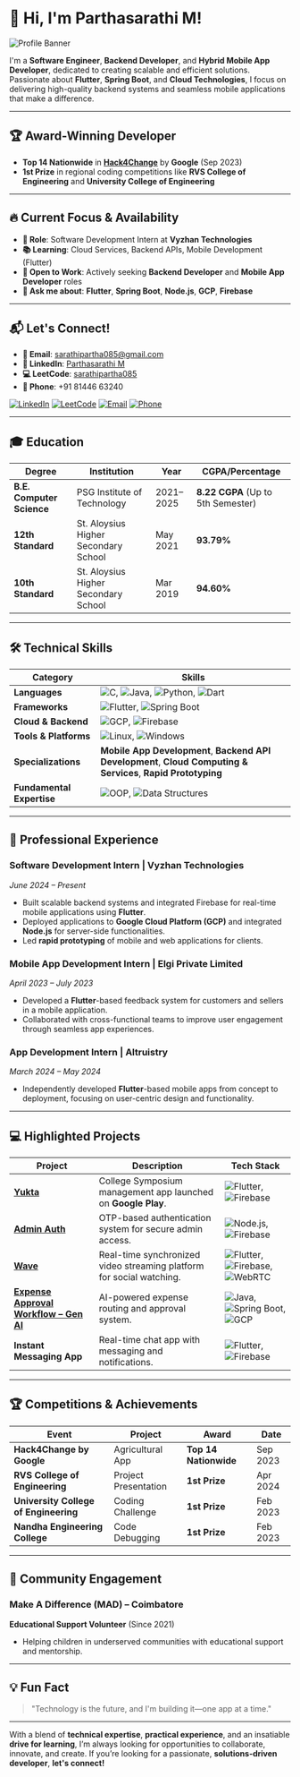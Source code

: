# 👋 **Hi, I'm Parthasarathi M!**  

![Profile Banner](https://via.placeholder.com/1200x300?text=Parthasarathi+M+GitHub+Profile)

I'm a **Software Engineer**, **Backend Developer**, and **Hybrid Mobile App Developer**, dedicated to creating scalable and efficient solutions. Passionate about **Flutter**, **Spring Boot**, and **Cloud Technologies**, I focus on delivering high-quality backend systems and seamless mobile applications that make a difference.

---

## 🏆 **Award-Winning Developer**  

- **Top 14 Nationwide** in **[Hack4Change](https://developers.google.com/community/hack4change)** by **Google** (Sep 2023)
- **1st Prize** in regional coding competitions like **RVS College of Engineering** and **University College of Engineering**

---

## 🔥 **Current Focus & Availability**

- **💼 Role**: Software Development Intern at **Vyzhan Technologies**
- **📚 Learning**: Cloud Services, Backend APIs, Mobile Development (Flutter)
- **🎯 Open to Work**: Actively seeking **Backend Developer** and **Mobile App Developer** roles
- **💬 Ask me about**: **Flutter**, **Spring Boot**, **Node.js**, **GCP**, **Firebase**

---

## 📬 **Let's Connect!**  

- **📧 Email**: [sarathipartha085@gmail.com](mailto:sarathipartha085@gmail.com)  
- **🔗 LinkedIn**: [Parthasarathi M](https://www.linkedin.com/in/sarathipartha085/)  
- **💻 LeetCode**: [sarathipartha085](https://leetcode.com/u/sarathipartha085/)  
- **📱 Phone**: +91 81446 63240  

[![LinkedIn](https://img.shields.io/badge/LinkedIn-%230A66C2?style=flat&logo=linkedin&logoColor=white)](https://www.linkedin.com/in/sarathipartha085/)
[![LeetCode](https://img.shields.io/badge/LeetCode-FFA116?style=flat&logo=leetcode&logoColor=white)](https://leetcode.com/u/sarathipartha085/)
[![Email](https://img.shields.io/badge/Email-%23D14836?style=flat&logo=gmail&logoColor=white)](mailto:sarathipartha085@gmail.com)
[![Phone](https://img.shields.io/badge/Phone-%2300A859?style=flat&logo=phone&logoColor=white)](tel:+918144663240)

---

## 🎓 **Education**  

| **Degree** | **Institution** | **Year** | **CGPA/Percentage** |  
|------------|-----------------|----------|---------------------|  
| **B.E. Computer Science** | PSG Institute of Technology | 2021–2025 | **8.22 CGPA** (Up to 5th Semester)  
| **12th Standard** | St. Aloysius Higher Secondary School | May 2021 | **93.79%**  
| **10th Standard** | St. Aloysius Higher Secondary School | Mar 2019 | **94.60%**  

---

## 🛠️ **Technical Skills**  

| **Category**                | **Skills**                                                                                                                                                          |  
|-----------------------------|----------------------------------------------------------------------------------------------------------------------------------------------------------------------|  
| **Languages**               | ![C](https://img.shields.io/badge/C-%2300599C.svg?&style=flat&logo=c&logoColor=white), ![Java](https://img.shields.io/badge/Java-%23F7B731.svg?&style=flat&logo=java&logoColor=white), ![Python](https://img.shields.io/badge/Python-%2314354C.svg?&style=flat&logo=python&logoColor=white), ![Dart](https://img.shields.io/badge/Dart-%230175C2.svg?&style=flat&logo=dart&logoColor=white) |  
| **Frameworks**              | ![Flutter](https://img.shields.io/badge/Flutter-%2302569B.svg?&style=flat&logo=flutter&logoColor=white), ![Spring Boot](https://img.shields.io/badge/Spring_Boot-%236DB33F.svg?&style=flat&logo=springboot&logoColor=white) |  
| **Cloud & Backend**         | ![GCP](https://img.shields.io/badge/GCP-%234285F4.svg?&style=flat&logo=googlecloud&logoColor=white), ![Firebase](https://img.shields.io/badge/Firebase-%23039BE5.svg?&style=flat&logo=firebase&logoColor=white) |  
| **Tools & Platforms**       | ![Linux](https://img.shields.io/badge/Linux-%23FCC624.svg?&style=flat&logo=linux&logoColor=black), ![Windows](https://img.shields.io/badge/Windows-%2300A4EF.svg?&style=flat&logo=windows&logoColor=white) |  
| **Specializations**         | **Mobile App Development**, **Backend API Development**, **Cloud Computing & Services**, **Rapid Prototyping** |  
| **Fundamental Expertise**   | ![OOP](https://img.shields.io/badge/Object-Oriented_Programming-%2312B7F5.svg?&style=flat&logo=java&logoColor=white), ![Data Structures](https://img.shields.io/badge/Data_Structures-%2316C60C.svg?&style=flat&logo=data-structure&logoColor=white) |  


---

## 💼 **Professional Experience**  

### **Software Development Intern** | **Vyzhan Technologies**  
*June 2024 – Present*  
- Built scalable backend systems and integrated Firebase for real-time mobile applications using **Flutter**.  
- Deployed applications to **Google Cloud Platform (GCP)** and integrated **Node.js** for server-side functionalities.  
- Led **rapid prototyping** of mobile and web applications for clients.

### **Mobile App Development Intern** | **Elgi Private Limited**  
*April 2023 – July 2023*  
- Developed a **Flutter**-based feedback system for customers and sellers in a mobile application.  
- Collaborated with cross-functional teams to improve user engagement through seamless app experiences.

### **App Development Intern** | **Altruistry**  
*March 2024 – May 2024*  
- Independently developed **Flutter**-based mobile apps from concept to deployment, focusing on user-centric design and functionality.

---

## 💻 **Highlighted Projects**  

| **Project** | **Description** | **Tech Stack** |  
|-------------|-----------------|----------------|  
| **[Yukta](https://play.google.com/store/apps/details?id=com.example.yukta)** | College Symposium management app launched on **Google Play**. | ![Flutter](https://img.shields.io/badge/Flutter-%2302569B.svg?&style=flat&logo=flutter&logoColor=white), ![Firebase](https://img.shields.io/badge/Firebase-%23039BE5.svg?&style=flat&logo=firebase&logoColor=white) |  
| **[Admin Auth](#)** | OTP-based authentication system for secure admin access. | ![Node.js](https://img.shields.io/badge/Node.js-%2361DAFB.svg?&style=flat&logo=node.js&logoColor=white), ![Firebase](https://img.shields.io/badge/Firebase-%23039BE5.svg?&style=flat&logo=firebase&logoColor=white) |  
| **[Wave](#)** | Real-time synchronized video streaming platform for social watching. | ![Flutter](https://img.shields.io/badge/Flutter-%2302569B.svg?&style=flat&logo=flutter&logoColor=white), ![Firebase](https://img.shields.io/badge/Firebase-%23039BE5.svg?&style=flat&logo=firebase&logoColor=white), ![WebRTC](https://img.shields.io/badge/WebRTC-%23F3F3F3.svg?&style=flat&logo=webrtc&logoColor=black) |  
| **[Expense Approval Workflow – Gen AI](https://github.com/sarathipartha085/Expense-Approval-Workflow-use-case)** | AI-powered expense routing and approval system. | ![Java](https://img.shields.io/badge/Java-%23F7B731.svg?&style=flat&logo=java&logoColor=white), ![Spring Boot](https://img.shields.io/badge/Spring_Boot-%236DB33F.svg?&style=flat&logo=springboot&logoColor=white), ![GCP](https://img.shields.io/badge/GCP-%234285F4.svg?&style=flat&logo=googlecloud&logoColor=white) |  
| **Instant Messaging App** | Real-time chat app with messaging and notifications. | ![Flutter](https://img.shields.io/badge/Flutter-%2302569B.svg?&style=flat&logo=flutter&logoColor=white), ![Firebase](https://img.shields.io/badge/Firebase-%23039BE5.svg?&style=flat&logo=firebase&logoColor=white) |  

---

## 🏆 **Competitions & Achievements**  

| **Event** | **Project** | **Award** | **Date** |  
|-----------|-------------|-----------|----------|  
| **Hack4Change by Google** | Agricultural App | **Top 14 Nationwide** | Sep 2023 |  
| **RVS College of Engineering** | Project Presentation | **1st Prize** | Apr 2024 |  
| **University College of Engineering** | Coding Challenge | **1st Prize** | Feb 2023 |  
| **Nandha Engineering College** | Code Debugging | **1st Prize** | Feb 2023 |

---

## 🤝 **Community Engagement**  

### **Make A Difference (MAD)** – **Coimbatore**  
**Educational Support Volunteer** (Since 2021)  
- Helping children in underserved communities with educational support and mentorship.  

---

## 💡 **Fun Fact**  
> "Technology is the future, and I'm building it—one app at a time."

---

With a blend of **technical expertise**, **practical experience**, and an insatiable **drive for learning**, I’m always looking for opportunities to collaborate, innovate, and create. If you’re looking for a passionate, **solutions-driven developer**, **let's connect!**
